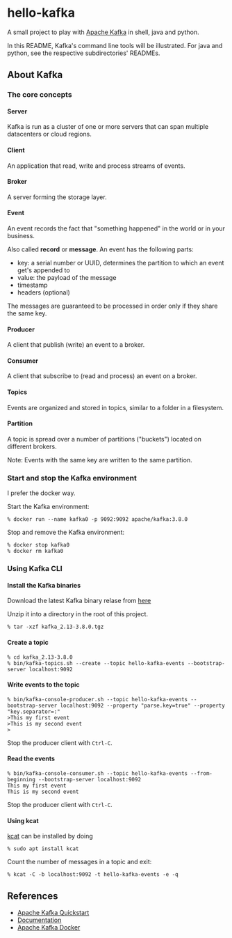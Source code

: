 # hello-kafka

A small project to play with [Apache Kafka](https://kafka.apache.org/) in shell, java and python.

In this README, Kafka's command line tools will be illustrated. For java and python, see the respective subdirectories' READMEs.

## About Kafka

### The core concepts

#### Server

Kafka is run as a cluster of one or more servers that can span multiple datacenters or cloud regions.

#### Client

An application that read, write and process streams of events.

#### Broker

A server forming the storage layer.

#### Event

An event records the fact that "something happened" in the world or in your business.

Also called __record__ or __message__. An event has the following parts:

- key: a serial number or UUID, determines the partition to which an event get's appended to
- value: the payload of the message
- timestamp
- headers (optional)

The messages are guaranteed to be processed in order only if they share the same key.

#### Producer

A client that publish (write) an event to a broker.

#### Consumer

A client that subscribe to (read and process) an event on a broker.

#### Topics

Events are organized and stored in topics, similar to a folder in a filesystem.

#### Partition

 A topic is spread over a number of partitions ("buckets") located on different brokers.

Note: Events with the same key are written to the same partition.

### Start and stop the Kafka environment

I prefer the docker way.

Start the Kafka environment:

```shell
% docker run --name kafka0 -p 9092:9092 apache/kafka:3.8.0
```

Stop and remove the Kafka environment:

```shell
% docker stop kafka0 
% docker rm kafka0
```

### Using Kafka CLI

#### Install the Kafka binaries

Download the latest Kafka binary relase from [here](https://www.apache.org/dyn/closer.cgi?path=/kafka/3.8.0/kafka_2.13-3.8.0.tgz)

Unzip it into a directory in the root of this project.

```shell
% tar -xzf kafka_2.13-3.8.0.tgz
```

#### Create a topic

```shell
% cd kafka_2.13-3.8.0
% bin/kafka-topics.sh --create --topic hello-kafka-events --bootstrap-server localhost:9092
```

#### Write events to the topic

```shell
% bin/kafka-console-producer.sh --topic hello-kafka-events --bootstrap-server localhost:9092 --property "parse.key=true" --property "key.separator=:"
>This my first event
>This is my second event
>
```

Stop the producer client with `Ctrl-C`.

#### Read the events

```shell
% bin/kafka-console-consumer.sh --topic hello-kafka-events --from-beginning --bootstrap-server localhost:9092
This my first event
This is my second event
```

Stop the producer client with `Ctrl-C`.

#### Using kcat

[kcat](https://github.com/edenhill/kcat) can be installed by doing

```shell
% sudo apt install kcat
```

Count the number of messages in a topic and exit:

```shell
% kcat -C -b localhost:9092 -t hello-kafka-events -e -q
```

## References

- [Apache Kafka Quickstart](https://kafka.apache.org/quickstart)
- [Documentation](https://kafka.apache.org/documentation/)
- [Apache Kafka Docker](https://hub.docker.com/r/apache/kafka)
